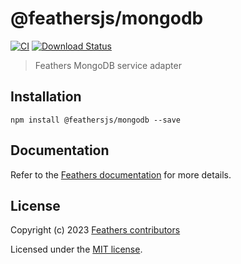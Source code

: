 # @feathersjs/mongodb

[![CI](https://github.com/feathersjs/feathers/workflows/CI/badge.svg)](https://github.com/feathersjs/feathers/actions?query=workflow%3ACI)
[![Download Status](https://img.shields.io/npm/dm/@feathersjs/mongodb.svg?style=flat-square)](https://www.npmjs.com/package/@feathersjs/mongodb)

> Feathers MongoDB service adapter

## Installation

```
npm install @feathersjs/mongodb --save
```

## Documentation

Refer to the [Feathers documentation](https://docs.feathersjs.com) for more details.

## License

Copyright (c) 2023 [Feathers contributors](https://github.com/feathersjs/feathers/graphs/contributors)

Licensed under the [MIT license](LICENSE).

